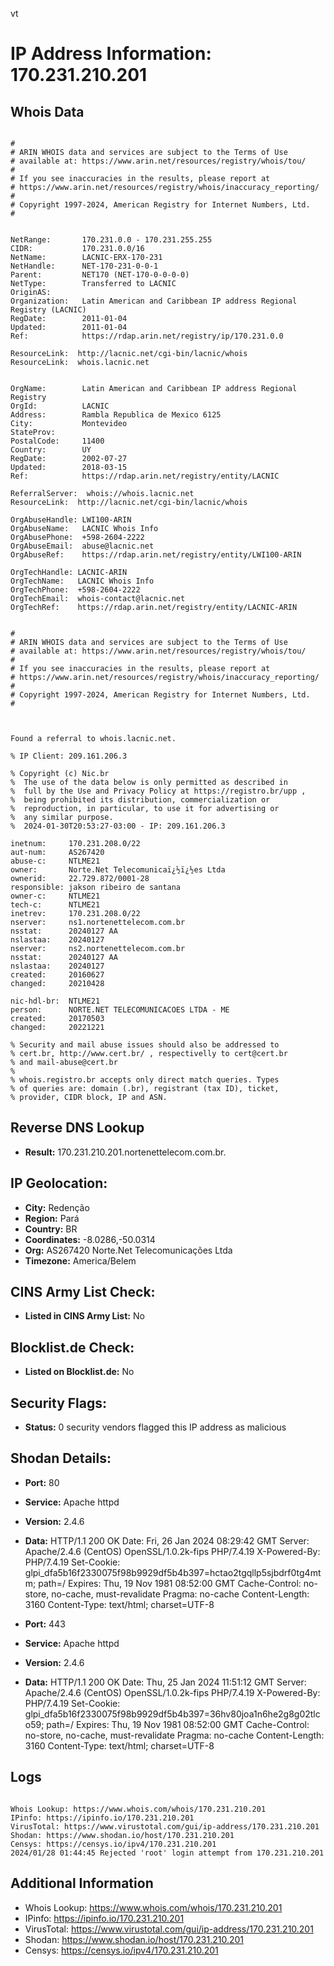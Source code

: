 vt
# IP Address Information: 170.231.210.201

## Whois Data
```

#
# ARIN WHOIS data and services are subject to the Terms of Use
# available at: https://www.arin.net/resources/registry/whois/tou/
#
# If you see inaccuracies in the results, please report at
# https://www.arin.net/resources/registry/whois/inaccuracy_reporting/
#
# Copyright 1997-2024, American Registry for Internet Numbers, Ltd.
#


NetRange:       170.231.0.0 - 170.231.255.255
CIDR:           170.231.0.0/16
NetName:        LACNIC-ERX-170-231
NetHandle:      NET-170-231-0-0-1
Parent:         NET170 (NET-170-0-0-0-0)
NetType:        Transferred to LACNIC
OriginAS:       
Organization:   Latin American and Caribbean IP address Regional Registry (LACNIC)
RegDate:        2011-01-04
Updated:        2011-01-04
Ref:            https://rdap.arin.net/registry/ip/170.231.0.0

ResourceLink:  http://lacnic.net/cgi-bin/lacnic/whois
ResourceLink:  whois.lacnic.net


OrgName:        Latin American and Caribbean IP address Regional Registry
OrgId:          LACNIC
Address:        Rambla Republica de Mexico 6125
City:           Montevideo
StateProv:      
PostalCode:     11400
Country:        UY
RegDate:        2002-07-27
Updated:        2018-03-15
Ref:            https://rdap.arin.net/registry/entity/LACNIC

ReferralServer:  whois://whois.lacnic.net
ResourceLink:  http://lacnic.net/cgi-bin/lacnic/whois

OrgAbuseHandle: LWI100-ARIN
OrgAbuseName:   LACNIC Whois Info
OrgAbusePhone:  +598-2604-2222 
OrgAbuseEmail:  abuse@lacnic.net
OrgAbuseRef:    https://rdap.arin.net/registry/entity/LWI100-ARIN

OrgTechHandle: LACNIC-ARIN
OrgTechName:   LACNIC Whois Info
OrgTechPhone:  +598-2604-2222 
OrgTechEmail:  whois-contact@lacnic.net
OrgTechRef:    https://rdap.arin.net/registry/entity/LACNIC-ARIN


#
# ARIN WHOIS data and services are subject to the Terms of Use
# available at: https://www.arin.net/resources/registry/whois/tou/
#
# If you see inaccuracies in the results, please report at
# https://www.arin.net/resources/registry/whois/inaccuracy_reporting/
#
# Copyright 1997-2024, American Registry for Internet Numbers, Ltd.
#



Found a referral to whois.lacnic.net.

% IP Client: 209.161.206.3
 
% Copyright (c) Nic.br
%  The use of the data below is only permitted as described in
%  full by the Use and Privacy Policy at https://registro.br/upp ,
%  being prohibited its distribution, commercialization or
%  reproduction, in particular, to use it for advertising or
%  any similar purpose.
%  2024-01-30T20:53:27-03:00 - IP: 209.161.206.3

inetnum:     170.231.208.0/22
aut-num:     AS267420
abuse-c:     NTLME21
owner:       Norte.Net Telecomunicaï¿½ï¿½es Ltda
ownerid:     22.729.872/0001-28
responsible: jakson ribeiro de santana
owner-c:     NTLME21
tech-c:      NTLME21
inetrev:     170.231.208.0/22
nserver:     ns1.nortenettelecom.com.br
nsstat:      20240127 AA
nslastaa:    20240127
nserver:     ns2.nortenettelecom.com.br
nsstat:      20240127 AA
nslastaa:    20240127
created:     20160627
changed:     20210428

nic-hdl-br:  NTLME21
person:      NORTE.NET TELECOMUNICACOES LTDA - ME
created:     20170503
changed:     20221221

% Security and mail abuse issues should also be addressed to
% cert.br, http://www.cert.br/ , respectivelly to cert@cert.br
% and mail-abuse@cert.br
%
% whois.registro.br accepts only direct match queries. Types
% of queries are: domain (.br), registrant (tax ID), ticket,
% provider, CIDR block, IP and ASN.

```
## Reverse DNS Lookup
- **Result:** 170.231.210.201.nortenettelecom.com.br.

## IP Geolocation:
- **City:** Redenção
- **Region:** Pará
- **Country:** BR
- **Coordinates:** -8.0286,-50.0314
- **Org:** AS267420 Norte.Net Telecomunicações Ltda
- **Timezone:** America/Belem

## CINS Army List Check:
- **Listed in CINS Army List:** 
No

## Blocklist.de Check:
- **Listed on Blocklist.de:** 
No

## Security Flags:
- **Status:** 0 security vendors flagged this IP address as malicious

## Shodan Details:
- **Port:** 80
- **Service:** Apache httpd
- **Version:** 2.4.6
- **Data:** HTTP/1.1 200 OK
Date: Fri, 26 Jan 2024 08:29:42 GMT
Server: Apache/2.4.6 (CentOS) OpenSSL/1.0.2k-fips PHP/7.4.19
X-Powered-By: PHP/7.4.19
Set-Cookie: glpi_dfa5b16f2330075f98b9929df5b4b397=hctao2tgqllp5sjbdrf0tg4mtm; path=/
Expires: Thu, 19 Nov 1981 08:52:00 GMT
Cache-Control: no-store, no-cache, must-revalidate
Pragma: no-cache
Content-Length: 3160
Content-Type: text/html; charset=UTF-8



- **Port:** 443
- **Service:** Apache httpd
- **Version:** 2.4.6
- **Data:** HTTP/1.1 200 OK
Date: Thu, 25 Jan 2024 11:51:12 GMT
Server: Apache/2.4.6 (CentOS) OpenSSL/1.0.2k-fips PHP/7.4.19
X-Powered-By: PHP/7.4.19
Set-Cookie: glpi_dfa5b16f2330075f98b9929df5b4b397=36hv80joa1n6he2g8g02tlco59; path=/
Expires: Thu, 19 Nov 1981 08:52:00 GMT
Cache-Control: no-store, no-cache, must-revalidate
Pragma: no-cache
Content-Length: 3160
Content-Type: text/html; charset=UTF-8



## Logs
```

Whois Lookup: https://www.whois.com/whois/170.231.210.201
IPinfo: https://ipinfo.io/170.231.210.201
VirusTotal: https://www.virustotal.com/gui/ip-address/170.231.210.201
Shodan: https://www.shodan.io/host/170.231.210.201
Censys: https://censys.io/ipv4/170.231.210.201
2024/01/28 01:44:45 Rejected 'root' login attempt from 170.231.210.201

```
## Additional Information
- Whois Lookup: https://www.whois.com/whois/170.231.210.201
- IPinfo: https://ipinfo.io/170.231.210.201
- VirusTotal: https://www.virustotal.com/gui/ip-address/170.231.210.201
- Shodan: https://www.shodan.io/host/170.231.210.201
- Censys: https://censys.io/ipv4/170.231.210.201

